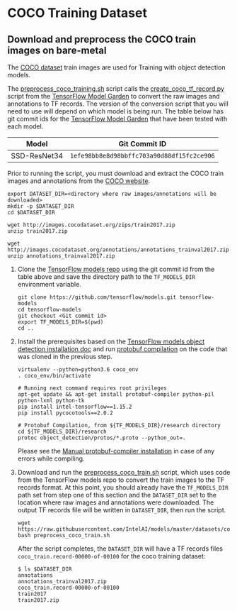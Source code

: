 # COCO Training Dataset

## Download and preprocess the COCO train images on bare-metal

The [COCO dataset](http://cocodataset.org/#home) train images are used
for Training with object detection models.

The [preprocess_coco_training.sh](preprocess_coco_training.sh) script calls the
[create_coco_tf_record.py](https://github.com/tensorflow/models/blob/1efe98bb8e8d98bbffc703a90d88df15fc2ce906/research/object_detection/dataset_tools/create_coco_tf_record.py)
script from the [TensorFlow Model Garden](https://github.com/tensorflow/models)
to convert the raw images and annotations to TF records. The version of
the conversion script that you will need to use will depend on which
model is being run. The table below has git commit ids for the
[TensorFlow Model Garden](https://github.com/tensorflow/models) that have
been tested with each model.

| Model | Git Commit ID |
|-------|-------------- |
| SSD-ResNet34 | `1efe98bb8e8d98bbffc703a90d88df15fc2ce906` |

Prior to running the script, you must download and extract the COCO
train images and annotations from the
[COCO website](https://cocodataset.org/#download).
```
export DATASET_DIR=<directory where raw images/annotations will be downloaded>
mkdir -p $DATASET_DIR
cd $DATASET_DIR

wget http://images.cocodataset.org/zips/train2017.zip
unzip train2017.zip

wget http://images.cocodataset.org/annotations/annotations_trainval2017.zip
unzip annotations_trainval2017.zip
```

1. Clone the [TensorFlow models repo](https://github.com/tensorflow/models)
   using the git commit id from the table above and save the directory path to the
   `TF_MODELS_DIR` environment variable.

   ```
   git clone https://github.com/tensorflow/models.git tensorflow-models
   cd tensorflow-models
   git checkout <Git commit id>
   export TF_MODELS_DIR=$(pwd)
   cd ..
   ```

2. Install the prerequisites based on the
   [TensorFlow models object detection installation doc](https://github.com/tensorflow/models/blob/v2.3.0/research/object_detection/g3doc/installation.md#dependencies)
   and run [protobuf compilation](https://github.com/tensorflow/models/blob/v2.3.0/research/object_detection/g3doc/installation.md#protobuf-compilation)
   on the code that was cloned in the previous step.
   ```
   virtualenv --python=python3.6 coco_env
   . coco_env/bin/activate
   
   # Running next command requires root privileges
   apt-get update && apt-get install protobuf-compiler python-pil python-lxml python-tk
   pip install intel-tensorflow==1.15.2
   pip install pycocotools==2.0.2
   
   # Protobuf Compilation, from ${TF_MODELS_DIR}/research directory
   cd ${TF_MODELS_DIR}/research
   protoc object_detection/protos/*.proto --python_out=.
   ```
   Please see the [Manual protobuf-compiler installation](https://github.com/tensorflow/models/blob/v2.3.0/research/object_detection/g3doc/installation.md#manual-protobuf-compiler-installation-and-usage)
   in case of any errors while compiling.

3. Download and run the [preprocess_coco_train.sh](preprocess_coco_train.sh)
   script, which uses code from the TensorFlow models repo to convert the
   train images to the TF records format. At this point, you should
   already have the `TF_MODELS_DIR` path set from step one of this
   section and the `DATASET_DIR` set to the location where raw images
   and annotations were downloaded. The output TF records file will be written in `DATASET_DIR`, then
   run the script.
   ```
   wget https://raw.githubusercontent.com/IntelAI/models/master/datasets/coco/preprocess_coco_train.sh
   bash preprocess_coco_train.sh
   ```

   After the script completes, the `DATASET_DIR` will have a TF records files `coco_train.record-00000-of-00100`
   for the coco training dataset:
   ```
   $ ls $DATASET_DIR
   annotations
   annotations_trainval2017.zip
   coco_train.record-00000-of-00100
   train2017
   train2017.zip
   ```
 
